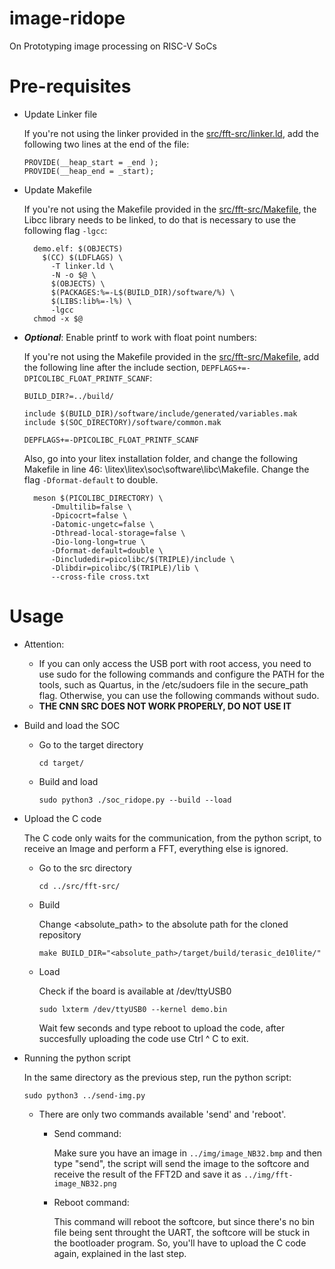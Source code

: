 # image-ridope
On Prototyping image processing on RISC-V SoCs

# Pre-requisites

- Update Linker file

  If you're not using the linker provided in the [src/fft-src/linker.ld](src/fft-src/linker.ld), add the following two lines at the end of the file:
  ```
  PROVIDE(__heap_start = _end );
  PROVIDE(__heap_end = _start);
  ```
  
- Update Makefile

  If you're not using the Makefile provided in the [src/fft-src/Makefile](src/fft-src/Makefile), the Libcc library needs to be linked, to do that is necessary to use the following flag `-lgcc`:
  
  ```
    demo.elf: $(OBJECTS)
	  $(CC) $(LDFLAGS) \
		-T linker.ld \
		-N -o $@ \
		$(OBJECTS) \
		$(PACKAGES:%=-L$(BUILD_DIR)/software/%) \
		$(LIBS:lib%=-l%) \
		-lgcc
	chmod -x $@
  ```
  
- ***Optional***: Enable printf to work with float point numbers:

  If you're not using the Makefile provided in the [src/fft-src/Makefile](src/fft-src/Makefile), add the following line after the include section, `DEPFLAGS+=-DPICOLIBC_FLOAT_PRINTF_SCANF`:
  
  ```
  BUILD_DIR?=../build/

  include $(BUILD_DIR)/software/include/generated/variables.mak
  include $(SOC_DIRECTORY)/software/common.mak

  DEPFLAGS+=-DPICOLIBC_FLOAT_PRINTF_SCANF
  ```
  
  Also, go into your litex installation folder, and change the following Makefile in line 46: \litex\litex\soc\software\libc\Makefile. Change the flag `-Dformat-default` to double.
  
  ```
  	meson $(PICOLIBC_DIRECTORY) \
		-Dmultilib=false \
		-Dpicocrt=false \
		-Datomic-ungetc=false \
		-Dthread-local-storage=false \
		-Dio-long-long=true \
		-Dformat-default=double \
		-Dincludedir=picolibc/$(TRIPLE)/include \
		-Dlibdir=picolibc/$(TRIPLE)/lib \
		--cross-file cross.txt
  ```
  
  
# Usage

 - Attention: 
 	- If you can only access the USB port with root access, you need to use sudo for the following commands and configure the PATH for the tools, such as Quartus, in the 		/etc/sudoers file in the secure_path flag. Otherwise, you can use the following commands without sudo.
 	- **THE CNN SRC DOES NOT WORK PROPERLY, DO NOT USE IT**
 
 - Build and load the SOC
   - Go to the target directory
  
     `cd target/`
     
   - Build and load
    
     `sudo python3 ./soc_ridope.py --build --load`

  - Upload the C code

    The C code only waits for the communication, from the python script, to receive an Image and perform a FFT, everything else is ignored.
    
    - Go to the src directory
      
      `cd ../src/fft-src/`
      
    - Build
      
      Change <absolute_path> to the absolute path for the cloned repository
      
      `make BUILD_DIR="<absolute_path>/target/build/terasic_de10lite/"`
      
    - Load

      Check if the board is available at /dev/ttyUSB0
      
      `sudo lxterm /dev/ttyUSB0 --kernel demo.bin`
      
       Wait few seconds and type reboot to upload the code, after succesfully uploading the code use Ctrl ^ C to exit.
       
  - Running the python script
    
    In the same directory as the previous step, run the python script:
    
    `sudo python3 ../send-img.py`
    
    - There are only two commands available 'send' and 'reboot'.
      - Send command:
        
        Make sure you have an image in `../img/image_NB32.bmp` and then type "send", the script will send the image to the softcore and receive the result of the FFT2D and save it as `../img/fft-image_NB32.png`
        
      - Reboot command:
        
        This command will reboot the softcore, but since there's no bin file being sent throught the UART, the softcore will be stuck in the bootloader program. So, you'll have to upload the C code again, explained in the last step.
       
       
 

